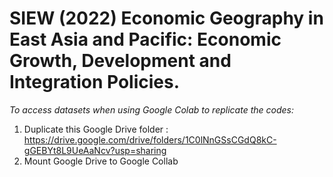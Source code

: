 # SIEW (2022) Economic Geography in East Asia and Pacific: Economic Growth, Development and Integration Policies.

*To access datasets when using Google Colab to replicate the codes:*
1. Duplicate this Google Drive folder : https://drive.google.com/drive/folders/1C0lNnGSsCGdQ8kC-gGEBYt8L9UeAaNcv?usp=sharing 
2. Mount Google Drive to Google Collab
